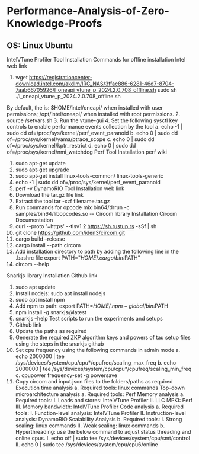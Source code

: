 # Performance-Analysis-of-Zero-Knowledge-Proofs
## OS: Linux Ubuntu
IntelVTune Profiler Tool Installation
Commands for offline installation lntel web link
1.	wget https://registrationcenter-download.intel.com/akdlm/IRC_NAS/3ffac886-6281-46d7-8704-7aab66705926/l_oneapi_vtune_p_2024.2.0.708_offline.sh
sudo sh ./l_oneapi_vtune_p_2024.2.0.708_offline.sh

By default, the <install-dir> is:
$HOME/intel/oneapi/ when installed with user permissions;
/opt/intel/oneapi/ when installed with root permissions.
2.	source <install-dir>/setvars.sh
3.	Run the vtune-gui
4.	Set the following sysctl key controls to enable performance events collection by the tool
a.	echo -1 | sudo dd of=/proc/sys/kernel/perf_event_paranoid
b.	echo 0 | sudo dd of=/proc/sys/kernel/yama/ptrace_scope
c.	echo 0 | sudo dd of=/proc/sys/kernel/kptr_restrict
d.	echo 0 | sudo dd of=/proc/sys/kernel/nmi_watchdog
Perf Tool Installation perf wiki
1.	sudo apt-get update
2.	sudo apt-get upgrade
3.	sudo apt-get install linux-tools-common/ linux-tools-generic
4.	echo -1 | sudo dd of=/proc/sys/kernel/perf_event_paranoid
5.	perf -v
DynamoRIO Tool Installation web link
1.	Download the tar.gz file link
2.	Extract the tool tar -xzf filename.tar.gz
3.	Run commands for opcode mix
bin64/drrun -c samples/bin64/libopcodes.so -- <exe application command>
Circom library Installation Circom Documentation
1.	curl --proto '=https' --tlsv1.2 https://sh.rustup.rs -sSf | sh
2.	git clone https://github.com/iden3/circom.git
3.	cargo build –release
4.	cargo install --path circom
5.	Add installation directory to path by adding the following line in the .bashrc file
export PATH="$HOME/.cargo/bin:$PATH"
6.	circom --help

Snarkjs library Installation Github link
1.	sudo apt update
2.	Install nodejs: sudo apt install nodejs
3.	sudo apt install npm
4.	Add npm to path: export PATH=$HOME/.npm-global/bin:$PATH
5.	npm install -g snarkjs@latest
6.	snarkjs –help
Test scripts to run the experiments and setups
1.	Github link
2.	Update the paths as required
3.	Generate the required ZKP algorithm keys and powers of tau setup files using the steps in the snarkjs github
4.	Set cpu frequency using the following commands in admin mode
a.	echo 2000000 | tee /sys/devices/system/cpu/cpu*/cpufreq/scaling_max_freq
b.	echo 2000000 | tee /sys/devices/system/cpu/cpu*/cpufreq/scaling_min_freq
c.	cpupower frequency-set -g powersave
5.	Copy circom and input.json files to the folders/paths as required 
Execution time analysis
a.	Required tools: linux commands
Top-down microarchitecture analysis
a.	Required tools: Perf
Memory analysis
a.	Required tools:
I.	Loads and stores: IntelVTune Profiler
II.	LLC MPKI: Perf
III.	Memory bandwidth: IntelVTune Profiler
Code analysis
a.	Required tools:
I.	Function-level analysis: IntelVTune Profiler
II.	Instruction-level analysis: DynamoRIO
Scalability Analysis
b.	Required tools:
I.	Strong scaling: linux commands
II.	Weak scaling: linux commands
b.	Hyperthreading: use the below command to adjust status threading and online cpus.
I.	echo off | sudo tee /sys/devices/system/cpu/smt/control
II.	echo 0 | sudo tee /sys/devices/system/cpu/cpu6/online

